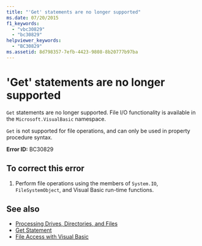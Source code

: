 ```yaml
---
title: "'Get' statements are no longer supported"
ms.date: 07/20/2015
f1_keywords: 
  - "vbc30829"
  - "bc30829"
helpviewer_keywords: 
  - "BC30829"
ms.assetid: 8d798357-7efb-4423-9808-8b20777b97ba
---
```

# 'Get' statements are no longer supported
`Get` statements are no longer supported. File I/O functionality is available in the `Microsoft.VisualBasic` namespace.  
  
 `Get` is not supported for file operations, and can only be used in property procedure syntax.  
  
 **Error ID:** BC30829  
  
## To correct this error  
  
1. Perform file operations using the members of `System.IO`, `FileSystemObject`, and Visual Basic run-time functions.  
  
## See also

- [Processing Drives, Directories, and Files](../developing-apps/programming/drives-directories-files/index.md)
- [Get Statement](../../visual-basic/language-reference/statements/get-statement.md)
- [File Access with Visual Basic](../../visual-basic/developing-apps/programming/drives-directories-files/file-access.md)
